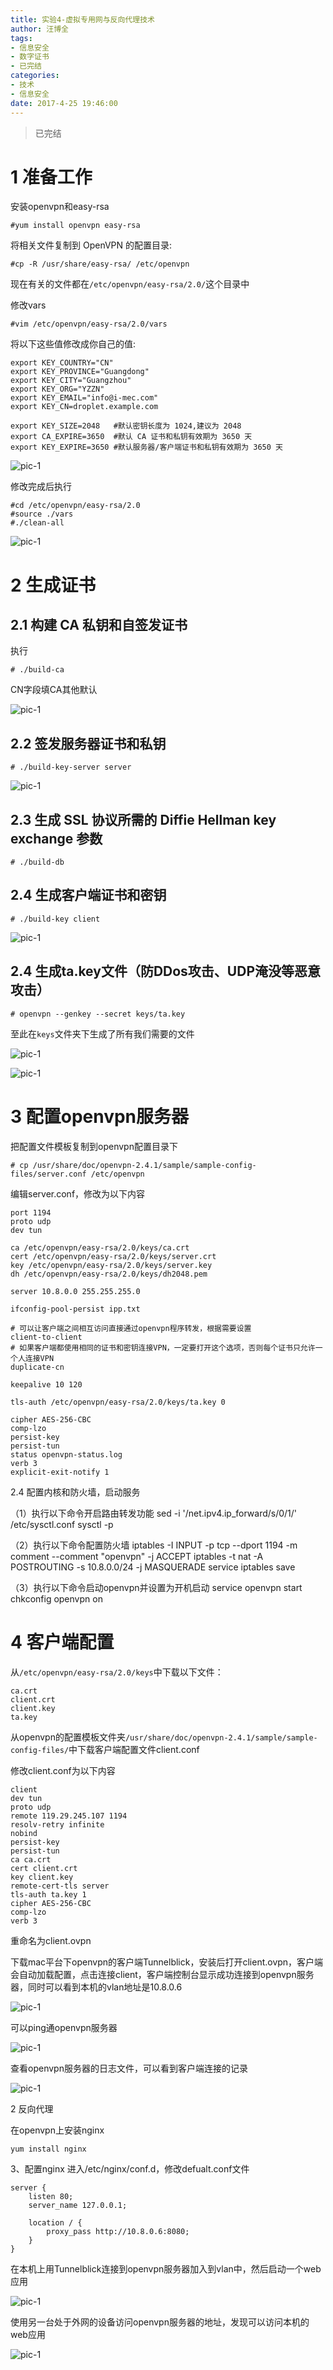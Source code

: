 ```yaml
---
title: 实验4-虚拟专用网与反向代理技术
author: 汪博全
tags:
- 信息安全
- 数字证书
- 已完结
categories:
- 技术
- 信息安全
date: 2017-4-25 19:46:00
---
```


> 已完结

<!-- more -->

# 1 准备工作
安装openvpn和easy-rsa

```shell
#yum install openvpn easy-rsa
```

将相关文件复制到 OpenVPN 的配置目录:

```shell#cp -R /usr/share/easy-rsa/ /etc/openvpn
```现在有关的文件都在`/etc/openvpn/easy-rsa/2.0/`这个目录中
修改vars

```shell#vim /etc/openvpn/easy-rsa/2.0/vars
```
将以下这些值修改成你自己的值:

```shell
export KEY_COUNTRY="CN"export KEY_PROVINCE="Guangdong"
export KEY_CITY="Guangzhou"export KEY_ORG="YZZN"export KEY_EMAIL="info@i-mec.com"export KEY_CN=droplet.example.com
export KEY_SIZE=2048   #默认密钥长度为 1024,建议为 2048export CA_EXPIRE=3650  #默认 CA 证书和私钥有效期为 3650 天export KEY_EXPIRE=3650 #默认服务器/客户端证书和私钥有效期为 3650 天
```
![pic-1](实验4-虚拟专用网与反向代理技术/1.tiff)

修改完成后执行

```shell
#cd /etc/openvpn/easy-rsa/2.0#source ./vars#./clean-all
```

![pic-1](实验4-虚拟专用网与反向代理技术/2.tiff)

# 2 生成证书
## 2.1 构建 CA 私钥和自签发证书

执行

```shell
# ./build-ca
```

CN字段填CA其他默认

![pic-1](实验4-虚拟专用网与反向代理技术/3.tiff)

## 2.2 签发服务器证书和私钥

```shell
# ./build-key-server server
```

![pic-1](实验4-虚拟专用网与反向代理技术/4.tiff)

## 2.3 生成 SSL 协议所需的 Diffie Hellman key exchange 参数

```shell
# ./build-db
```

## 2.4 生成客户端证书和密钥

```shell
# ./build-key client
```

![pic-1](实验4-虚拟专用网与反向代理技术/6.tiff)

## 2.4 生成ta.key文件（防DDos攻击、UDP淹没等恶意攻击）

```shell
# openvpn --genkey --secret keys/ta.key
```

至此在`keys`文件夹下生成了所有我们需要的文件

![pic-1](实验4-虚拟专用网与反向代理技术/7.tiff)

![pic-1](实验4-虚拟专用网与反向代理技术/8.png)

# 3 配置openvpn服务器

把配置文件模板复制到openvpn配置目录下

```shell
# cp /usr/share/doc/openvpn-2.4.1/sample/sample-config-files/server.conf /etc/openvpn
```

编辑server.conf，修改为以下内容

```
port 1194
proto udp
dev tun

ca /etc/openvpn/easy-rsa/2.0/keys/ca.crt
cert /etc/openvpn/easy-rsa/2.0/keys/server.crt
key /etc/openvpn/easy-rsa/2.0/keys/server.key
dh /etc/openvpn/easy-rsa/2.0/keys/dh2048.pem

server 10.8.0.0 255.255.255.0

ifconfig-pool-persist ipp.txt

# 可以让客户端之间相互访问直接通过openvpn程序转发，根据需要设置
client-to-client
# 如果客户端都使用相同的证书和密钥连接VPN，一定要打开这个选项，否则每个证书只允许一个人连接VPN
duplicate-cn

keepalive 10 120

tls-auth /etc/openvpn/easy-rsa/2.0/keys/ta.key 0

cipher AES-256-CBC
comp-lzo
persist-key
persist-tun
status openvpn-status.log
verb 3
explicit-exit-notify 1
```
2.4 配置内核和防火墙，启动服务

（1）执行以下命令开启路由转发功能
sed -i '/net.ipv4.ip_forward/s/0/1/' /etc/sysctl.conf
sysctl -p

（2）执行以下命令配置防火墙
iptables -I INPUT -p tcp --dport 1194 -m comment --comment "openvpn" -j ACCEPT
iptables -t nat -A POSTROUTING -s 10.8.0.0/24 -j MASQUERADE
service iptables save

（3）执行以下命令启动openvpn并设置为开机启动
service openvpn start
chkconfig openvpn on



# 4 客户端配置

从`/etc/openvpn/easy-rsa/2.0/keys`中下载以下文件：

```
ca.crt
client.crt
client.key
ta.key
```

从openvpn的配置模板文件夹`/usr/share/doc/openvpn-2.4.1/sample/sample-config-files/`中下载客户端配置文件client.conf

修改client.conf为以下内容

```
client
dev tun
proto udp
remote 119.29.245.107 1194
resolv-retry infinite
nobind
persist-key
persist-tun
ca ca.crt
cert client.crt
key client.key
remote-cert-tls server
tls-auth ta.key 1
cipher AES-256-CBC
comp-lzo
verb 3
```

重命名为client.ovpn

下载mac平台下openvpn的客户端Tunnelblick，安装后打开client.ovpn，客户端会自动加载配置，点击连接client，客户端控制台显示成功连接到openvpn服务器，同时可以看到本机的vlan地址是10.8.0.6

![pic-1](实验4-虚拟专用网与反向代理技术/9.tiff)

可以ping通openvpn服务器

![pic-1](实验4-虚拟专用网与反向代理技术/10.tiff)


查看openvpn服务器的日志文件，可以看到客户端连接的记录

![pic-1](实验4-虚拟专用网与反向代理技术/11.tiff)

2 反向代理

在openvpn上安装nginx

```
yum install nginx
```

3、配置nginx
进入/etc/nginx/conf.d，修改defualt.conf文件

```
server {
    listen 80;
    server_name 127.0.0.1;

    location / {
        proxy_pass http://10.8.0.6:8080;
    }
}
```

在本机上用Tunnelblick连接到openvpn服务器加入到vlan中，然后启动一个web应用

![pic-1](实验4-虚拟专用网与反向代理技术/12.png)

使用另一台处于外网的设备访问openvpn服务器的地址，发现可以访问本机的web应用

![pic-1](实验4-虚拟专用网与反向代理技术/13.png)
